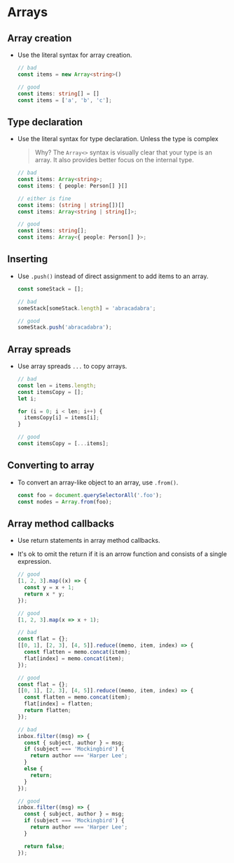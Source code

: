 # Arrays

## Array creation

- Use the literal syntax for array creation.

  ```ts
  // bad
  const items = new Array<string>()

  // good
  const items: string[] = []
  const items = ['a', 'b', 'c'];
  ```

## Type declaration

- Use the literal syntax for type declaration. Unless the type is complex

  > Why? The `Array<>` syntax is visually clear that your type is an array.
  > It also provides better focus on the internal type.

  ```ts
  // bad
  const items: Array<string>;
  const items: { people: Person[] }[]

  // either is fine
  const items: (string | string[])[]
  const items: Array<string | string[]>;

  // good
  const items: string[];
  const items: Array<{ people: Person[] }>;
  ```

## Inserting

- Use `.push()` instead of direct assignment to add items to an array.

  ```typescript
  const someStack = [];

  // bad
  someStack[someStack.length] = 'abracadabra';

  // good
  someStack.push('abracadabra');
  ```

## Array spreads

- Use array spreads `...` to copy arrays.

  ```ts
  // bad
  const len = items.length;
  const itemsCopy = [];
  let i;

  for (i = 0; i < len; i++) {
    itemsCopy[i] = items[i];
  }

  // good
  const itemsCopy = [...items];
  ```

## Converting to array

- To convert an array-like object to an array, use `.from()`.

  ```ts
  const foo = document.querySelectorAll('.foo');
  const nodes = Array.from(foo);
  ```

## Array method callbacks

- Use return statements in array method callbacks.
- It's ok to omit the return if it is an arrow function and consists of a single expression.

  ```ts
  // good
  [1, 2, 3].map((x) => {
    const y = x + 1;
    return x * y;
  });

  // good
  [1, 2, 3].map(x => x + 1);

  // bad
  const flat = {};
  [[0, 1], [2, 3], [4, 5]].reduce((memo, item, index) => {
    const flatten = memo.concat(item);
    flat[index] = memo.concat(item);
  });

  // good
  const flat = {};
  [[0, 1], [2, 3], [4, 5]].reduce((memo, item, index) => {
    const flatten = memo.concat(item);
    flat[index] = flatten;
    return flatten;
  });

  // bad
  inbox.filter((msg) => {
    const { subject, author } = msg;
    if (subject === 'Mockingbird') {
      return author === 'Harper Lee';
    }
    else {
      return;
    }
  });

  // good
  inbox.filter((msg) => {
    const { subject, author } = msg;
    if (subject === 'Mockingbird') {
      return author === 'Harper Lee';
    }

    return false;
  });
  ```

